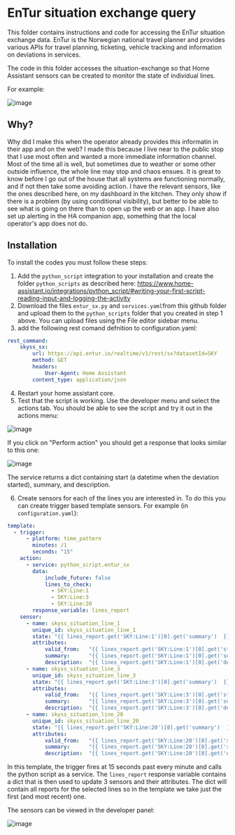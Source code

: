 # EnTur situation exchange query

This folder contains instructions and code for accessing the EnTur situation exchange data. EnTur is the Norwegian
national travel planner and provides various APIs for travel planning, ticketing, vehicle tracking and 
information on deviations in services.

The code in this folder accesses the situation-exchange so that Home Assistant sensors can be created to
monitor the state of individual lines.

For example:

![image](https://github.com/user-attachments/assets/c22c59bb-4486-41d9-8046-1c416ad800c4)

## Why?

Why did I make this when the operator already provides this informatin in their app and on the web? I made this 
because I live near to the public stop that I use most often and wanted a more immediate information channel. Most of the time all is well, but sometimes
due to weather or some other outside influence, the whole line may stop and chaos ensues. It is great to 
know before I go out of the house that all systems are functioning normally, and if not then take some
avoiding action. I have the relevant sensors, like the ones described here, on my dashboard in the kitchen. They only show if there is
a problem (by using conditional visibility), but better to be able to see what is going on there than to open up the web or an app. 
I have also set up alerting in the HA companion app, something that 
the local operator's app does not do.

## Installation

To install the codes you must follow these steps:

1. Add the ```python_script``` integration to your installation and create the folder ```python_scripts``` as described here: https://www.home-assistant.io/integrations/python_script/#writing-your-first-script-reading-input-and-logging-the-activity
2. Download the files ```entur_sx.py``` and ```services.yaml```from this github folder and upload them to the ```python_scripts``` folder that you created in step 1 above. You can upload files using the File editor sidebar menu.
3. add the following rest comand defnition to configuration.yaml:
```yaml
rest_command:
    skyss_sx: 
        url: https://api.entur.io/realtime/v1/rest/sx?datasetId=SKY
        method: GET
        headers:
            User-Agent: Home Assistant
        content_type: application/json
```
4. Restart your home assistant core.
5. Test that the script is working. Use the developer menu and select the actions tab. You should be able to see the script and try it out in the actions menu:

  ![image](https://github.com/user-attachments/assets/2b158bbf-5cc5-4e18-a4c9-674748b0b2c4)


 If you click on "Perform action" you should get a response that looks similar to this one:

  ![image](https://github.com/user-attachments/assets/6ddd58fa-f449-4d5e-a737-aab660fd5032)


   The service returns a dict containing start (a datetime when the deviation started), summary, and description.
   
6. Create sensors for each of the lines you are interested in. To do this you can create trigger based template sensors. For example (in ```configuration.yaml```):


```yaml
template:
  - trigger:
      - platform: time_pattern
        minutes: /1
        seconds: "15"
    action: 
      - service: python_script.entur_sx
        data:
            include_future: false
            lines_to_check:  
              - SKY:Line:1
              - SKY:Line:3
              - SKY:Line:20
        response_variable: lines_report
    sensor:
      - name: skyss_situation_line_1
        unique_id: skyss_situation_line_1
        state: "{{ lines_report.get('SKY:Line:1')[0].get('summary')  }}"
        attributes:
            valid_from:   "{{ lines_report.get('SKY:Line:1')[0].get('start')  }}"
            summary:      "{{ lines_report.get('SKY:Line:1')[0].get('summary')  }}"
            description:  "{{ lines_report.get('SKY:Line:1')[0].get('description')  }}"
      - name: skyss_situation_line_3
        unique_id: skyss_situation_line_3
        state: "{{ lines_report.get('SKY:Line:3')[0].get('summary')  }}"
        attributes:
            valid_from:   "{{ lines_report.get('SKY:Line:3')[0].get('start')  }}"
            summary:      "{{ lines_report.get('SKY:Line:3')[0].get('summary')  }}"
            description:  "{{ lines_report.get('SKY:Line:3')[0].get('description')  }}"
      - name: skyss_situation_line_20
        unique_id: skyss_situation_line_20
        state: "{{ lines_report.get('SKY:Line:20')[0].get('summary')  }}"
        attributes:
            valid_from:   "{{ lines_report.get('SKY:Line:20')[0].get('start')  }}"
            summary:      "{{ lines_report.get('SKY:Line:20')[0].get('summary')  }}"
            description:  "{{ lines_report.get('SKY:Line:20')[0].get('description')  }}"
```

In this template, the trigger fires at 15 seconds past every minute and calls the python script as a service. The ```lines_report```
response variable contains a dict that is then used to update 3 sensors and their attributes. The dict will contain 
all reports for the selected lines so in the template we take just the first (and most recent) one.

The sensors can be viewed in the developer panel:

![image](https://github.com/user-attachments/assets/6d3b8448-e552-4197-86b9-10be97fae1d0)

